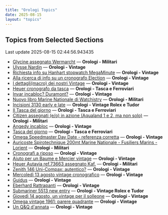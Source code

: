 ```yaml
---
title: "Orologi Topics"
date: 2025-08-15
layout: "topics"
---
```


## Topics from Selected Sections

Last update 2025-08-15 02:44:56.943435

- [Glycine assegnato Wermarcht](https://orologi.forumfree.it/?t=80719676) — **Orologi - Militari**
- [Ulysse Nardin](https://orologi.forumfree.it/?t=80789567) — **Orologi - Vintage**
- [Richiesta info su Hanhart stopwatch MegaMinute](https://orologi.forumfree.it/?t=80790773) — **Orologi - Vintage**
- [Alla ricerca di info su un cronografo Election](https://orologi.forumfree.it/?t=80790840) — **Orologi - Vintage**
- [I dettagli(macro) dei nostri Vintage](https://orologi.forumfree.it/?t=80396891) — **Orologi - Vintage**
- [Heuer cronografo da tasca](https://orologi.forumfree.it/?t=76681876) — **Orologi - Tasca e Ferroviari**
- [Invar incabloc? Duramont?](https://orologi.forumfree.it/?t=80789840) — **Orologi - Vintage**
- [Nuovo libro Marine Nationale di Watchistry](https://orologi.forumfree.it/?t=80762898) — **Orologi - Militari**
- [Incisioni 3130 early e late](https://orologi.forumfree.it/?t=80790837) — **Orologi - Vintage Rolex e Tudor**
- [Il Tasca del giorno](https://orologi.forumfree.it/?t=80702163) — **Orologi - Tasca e Ferroviari**
- [Citizen assegnati (e/o) in azione (Aqualand 1 e 2, ma non solo)](https://orologi.forumfree.it/?t=77358351) — **Orologi - Militari**
- [Angedy incabloc](https://orologi.forumfree.it/?t=80787776) — **Orologi - Vintage**
- [Tasca del giorno](https://orologi.forumfree.it/?t=80789645) — **Orologi - Tasca e Ferroviari**
- [Omega Speedmaster Day Date - referenza corretta](https://orologi.forumfree.it/?t=80787790) — **Orologi - Vintage**
- [Auricoste Spirotechnique 200mt Marine Nationale - Fusiliers Marins - Lorient](https://orologi.forumfree.it/?t=74585650) — **Orologi - Militari**
- [Cronografi a riposo](https://orologi.forumfree.it/?t=80784502) — **Orologi - Vintage**
- [Aiuto per un Baume e Mercier vintage](https://orologi.forumfree.it/?t=80789983) — **Orologi - Vintage**
- [Heuer Autavia ref.73663 assegnato Kaf.](https://orologi.forumfree.it/?t=80760749) — **Orologi - Militari**
- [Zenith 146 Uni-Compax: autentico?](https://orologi.forumfree.it/?t=80790233) — **Orologi - Vintage**
- [Mercoledì 13 agosto vintage cronografico](https://orologi.forumfree.it/?t=80789189) — **Orologi - Vintage**
- [Guidus](https://orologi.forumfree.it/?t=80789694) — **Orologi - Vintage**
- [Eberhard Rattrapanti](https://orologi.forumfree.it/?t=77640543) — **Orologi - Vintage**
- [Submariner 5513 new entry](https://orologi.forumfree.it/?t=80758006) — **Orologi - Vintage Rolex e Tudor**
- [Giovedì 14 agosto, un vintage per il solleone](https://orologi.forumfree.it/?t=80790050) — **Orologi - Vintage**
- [Omega vintage 1961: parere quadrante](https://orologi.forumfree.it/?t=79624136) — **Orologi - Vintage**
- [Un Q&Q d'annata](https://orologi.forumfree.it/?t=80790003) — **Orologi - Vintage**

